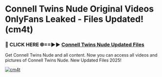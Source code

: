 # Connell Twins Nude Original Videos 0nlyFans Leaked - Files Updated! (cm4t)

<h3>🔴 CLICK HERE 🌐==►► <a href="https://tinyurl.com/52m3yx9h" rel="nofollow">Connell Twins Nude Updated Files</a></h3>

Get Connell Twins Nude and all content. Now you can access all videos and pictures of Connell Twins Nude. New Updated Files 2025!

[![cm4t](https://i.imgur.com/TnHtlc8.gif)](https://tinyurl.com/52m3yx9h)
